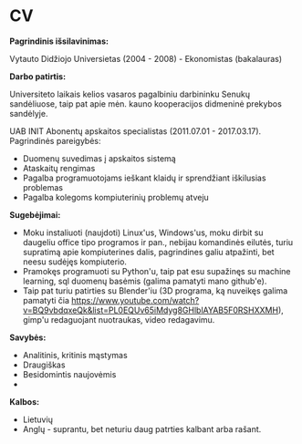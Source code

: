 # CV
**Pagrindinis išsilavinimas:**

Vytauto Didžiojo Universietas (2004 - 2008) - Ekonomistas (bakalauras)

**Darbo patirtis:**

Universiteto laikais kelios vasaros pagalbiniu darbininku Senukų sandėliuose, taip pat apie mėn. kauno kooperacijos didmeninė prekybos sandėlyje.

UAB INIT Abonentų apskaitos specialistas (2011.07.01 - 2017.03.17). Pagrindinės pareigybės:
  * Duomenų suvedimas į apskaitos sistemą
  * Ataskaitų rengimas
  * Pagalba programuotojams ieškant klaidų ir sprendžiant iškilusias problemas
  * Pagalba kolegoms kompiuterinių problemų atveju

**Sugebėjimai:**

  * Moku instaliuoti (naujdoti) Linux'us, Windows'us, moku dirbit su daugeliu office tipo programos ir pan., nebijau komandinės eilutės, turiu supratimą apie kompiuterines dalis, pagrindines galiu atpažinti, bet neesu sudėjęs kompiuterio.
  * Pramokęs programuoti su Python'u, taip pat esu supažinęs su machine learning, sql duomenų basėmis (galima pamatyti mano github'e).
  * Taip pat turiu patirties su Blender'iu (3D programa, ką nuveikęs galima pamatyti čia https://www.youtube.com/watch?v=BQ9vbdqxeQk&list=PL0EQUv65iMdyg8GHlblAYAB5F0RSHXXMH), gimp'u redaguojant nuotraukas, video redagavimu.
  
  **Savybės:**
  
  * Analitinis, kritinis mąstymas
  * Draugiškas
  * Besidomintis naujovėmis
  * 
  
  **Kalbos:**
    
  * Lietuvių
  * Anglų - suprantu, bet neturiu daug patrties kalbant arba rašant.
